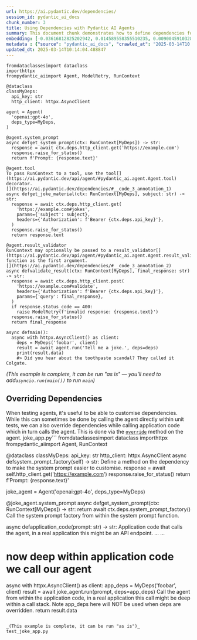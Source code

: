```yaml
---
url: https://ai.pydantic.dev/dependencies/
session_id: pydantic_ai_docs
chunk_number: 3
title: Using Dependencies with Pydantic AI Agents
summary: This document chunk demonstrates how to define dependencies for an agent using Pydantic AI. It shows the creation of a custom dependency class `MyDeps`, along with examples of system prompts and tool functions that utilize an async HTTP client to fetch external data and handle responses.
embedding: [-0.03616812825202942, 0.014589558355510235, 0.009004591032862663, -0.017659731209278107, 0.0010740922298282385, 0.017497485503554344, 0.011706591583788395, 0.016062242910265923, -0.0034133826848119497, -0.01969403214752674, 0.03918837755918503, -0.03467048332095146, 0.0022137064952403307, -0.03070172294974327, -0.026533277705311775, -0.05406498536467552, -0.039987120777368546, 0.030152585357427597, -0.007506945636123419, 0.06175289675593376, 0.045104075223207474, 0.041384924203157425, 0.035743795335292816, 0.009104433469474316, 0.002268308075144887, -0.015600468963384628, -0.023288380354642868, 0.04445509612560272, 0.0524175763130188, -0.02053021639585495, 0.02743186429142952, -0.017485005781054497, -0.010446074418723583, 0.02516043558716774, 0.02580941654741764, -0.006159065291285515, 0.01619952730834484, -0.006995250470936298, -0.0035943479742854834, 0.01716051623225212, 0.0018439753912389278, -0.06889166682958603, 0.029853057116270065, 0.013179276138544083, -0.05875760689377785, 0.03951286897063255, -0.019806355237960815, 0.009784613735973835, 0.02205282263457775, -0.02021820843219757, -0.05386529862880707, 0.009229237213730812, 0.01637425273656845, 0.025584768503904343, -0.028455255553126335, -0.008505376055836678, -8.039116801228374e-05, 0.026433434337377548, -0.023775113746523857, -0.05960627272725105, 0.029204078018665314, -0.003750352654606104, -0.01855831779539585, 0.023637831211090088, -0.027581628412008286, -0.013903138227760792, 0.000616218545474112, -0.003251137677580118, -0.04443013668060303, 0.025784455239772797, 0.025172917172312737, 0.035494185984134674, -0.0502459891140461, -0.0305769182741642, -0.03664238005876541, -0.025834375992417336, 0.008811145089566708, 0.053216319531202316, 0.06384959816932678, -0.038364674896001816, -0.008917228318750858, 0.019182337448000908, -0.02451145648956299, 0.005042071454226971, -0.027232177555561066, -0.050171107053756714, -0.07812714576721191, -0.00751318596303463, -0.009965579956769943, -0.03209952637553215, -0.016586419194936752, 0.039238300174474716, -0.038639239966869354, 0.03936310485005379, 0.05491365119814873, 0.04310721531510353, -0.00045475366641767323, -0.011818915605545044, -0.005725372117012739, 0.008511615917086601, 0.05616168677806854, -0.013441364280879498, -0.08227062970399857, 0.017971741035580635, 0.05651113763451576, 0.020817264914512634, -0.001650529564358294, 0.0015740873059257865, -0.058158546686172485, 0.02070494182407856, -0.06300093233585358, -0.007394622080028057, 0.010627039708197117, -0.0015647270483896136, -0.05101977288722992, 0.012879746966063976, 0.01686098612844944, -0.056061845272779465, 0.02755666896700859, -0.05611176788806915, -0.03943798691034317, 0.005547526758164167, 0.019731473177671432, -0.02031804993748665, 0.024274328723549843, 0.025135476142168045, -0.011931238695979118, -0.0379902608692646, -0.03908853605389595, 0.0049859099090099335, 0.023313339799642563, -0.003187175840139389, 0.005815854761749506, -0.012804864905774593, -0.026533277705311775, -0.0061715454794466496, -0.04552840813994408, -0.010321269743144512, -0.020193247124552727, 0.035094816237688065, 0.03332260251045227, -0.03150046616792679, -0.00459589809179306, 0.013329040259122849, -0.003550666617229581, 0.052966710180044174, -0.04857362061738968, 0.018233828246593475, -0.01699827052652836, 0.027356982231140137, 0.01072688214480877, 0.030427154153585434, -0.04333186149597168, -0.00016916758613660932, -0.013229197822511196, 0.00751318596303463, 0.006496035028249025, 0.03791537880897522, 0.019806355237960815, -0.02353798784315586, -0.02367527224123478, 0.017584849148988724, -0.026633121073246002, -0.012779904529452324, -0.047849759459495544, -0.03759089112281799, -0.007095093373209238, -0.0067394026555120945, -0.0286050196737051, -0.006087303161621094, -0.010377432219684124, -0.01585007645189762, 0.005482004955410957, 0.03000282123684883, 0.045428566634655, -0.021940499544143677, -0.020729903131723404, -0.031250860542058945, -0.03814002498984337, -0.05261726304888725, -0.003159094834700227, -0.019906198605895042, -0.030302351340651512, 0.0050514317117631435, -0.05825839191675186, -0.03689198940992355, 0.014314990490674973, 0.04550344869494438, 0.00764422956854105, 0.06784331798553467, 0.03769073262810707, 0.017235398292541504, 0.030202507972717285, 0.021254079416394234, 0.014639480039477348, -0.010951529256999493, 0.04358147084712982, -0.006951569113880396, 0.04013688489794731, 0.009073232300579548, 0.018046623095870018, 0.037316322326660156, 0.010358711704611778, -0.007650469895452261, 0.022988850250840187, -0.059855878353118896, -0.016748663038015366, -0.019007612019777298, -0.03252385929226875, 0.002776883542537689, 0.03307299315929413, -0.06040501594543457, 0.02398728020489216, 0.038464516401290894, -0.05566247180104256, -0.023750154301524162, -0.018096543848514557, 0.05161883309483528, 0.0023759515024721622, 0.06210234761238098, -0.01424010843038559, 0.04747534543275833, 0.04517895728349686, -0.04807440564036369, -0.0008603658643551171, 0.011531866155564785, -0.01717299595475197, -0.04857362061738968, -0.010614559054374695, 0.03424615040421486, 0.02580941654741764, -0.04240831360220909, -0.0073072598315775394, -0.026433434337377548, 0.018970170989632607, -0.05930674076080322, 0.033122915774583817, -0.011045131832361221, 0.002346310531720519, 0.020542697980999947, -0.006989010144025087, -0.009116914123296738, -0.019943639636039734, 0.010414873249828815, 0.02568461187183857, 0.029927939176559448, -0.02224002778530121, -0.04722573980689049, 0.03237409144639969, 0.0012706582201644778, 0.030102664604783058, -0.03257377818226814, 0.01991867832839489, -0.013641050085425377, -0.029628410935401917, -0.06459841877222061, 0.010471034795045853, -0.016586419194936752, -0.05276702716946602, 0.05131930112838745, -0.03182495757937431, 0.038589321076869965, -0.022177627310156822, 0.034520719200372696, 0.016149604693055153, -0.024835946038365364, 0.00897962972521782, -0.028629980981349945, 0.01586255617439747, -0.018970170989632607, 0.011188656091690063, 0.0033260199707001448, 0.047550227493047714, -0.03694191202521324, -0.02458633854985237, -0.008455454371869564, -0.0059250579215586185, 0.007538146339356899, -0.006889167241752148, 0.010027981363236904, -0.025185396894812584, 0.02376263402402401, 0.007494465447962284, 0.04467974230647087, -0.028155725449323654, 0.001168475137092173, 0.006496035028249025, -0.005194955971091986, -0.016012322157621384, 0.044879429042339325, -0.008542817085981369, 0.05790894106030464, 0.0035225858446210623, -0.03332260251045227, 0.04607754573225975, -0.029902977868914604, -0.015138695016503334, 0.021815694868564606, 0.004545976407825947, -0.03302307426929474, 0.016049763187766075, 0.012979590333998203, -0.015163655392825603, -0.006389952264726162, -0.013765853829681873, 0.01755988784134388, 0.026483355090022087, 0.010383672080934048, 0.023076213896274567, -0.012748703360557556, -0.01430250983685255, 0.05486372858285904, 0.013054472394287586, 0.020729903131723404, -0.010483515448868275, -0.02320101670920849, 0.04999638348817825, -0.04787471890449524, 0.03556906804442406, -0.02935384213924408, -0.061353523284196854, -0.000614268472418189, 0.03589355945587158, -0.00771911209449172, -0.028530137613415718, -0.018408553674817085, 0.012330610305070877, 0.003180935513228178, -0.022651880979537964, 0.04882322624325752, -0.01508877333253622, -0.014277549460530281, 0.017622290179133415, 0.05626153200864792, 0.045428566634655, 0.0010670720366761088, -0.05336608365178108, 0.017410123720765114, 0.014776764437556267, 0.06494787335395813, -0.05004630237817764, 0.007488225121051073, -0.020118365064263344, -0.02760658971965313, 0.019182337448000908, 0.04507911577820778, 0.021553607657551765, 0.032823387533426285, -0.037366241216659546, 0.037016794085502625, -0.0072136567905545235, 0.008436733856797218, 0.0072198971174657345, 0.020754864439368248, -0.01491404790431261, -0.039812397211790085, -0.03140062466263771, 0.031899839639663696, -0.007001490332186222, 0.005301039200276136, -0.06285116821527481, 0.02306373231112957, -0.01093904860317707, -0.023438144475221634, -0.012542776763439178, 0.018158946186304092, 0.018146464601159096, -0.02423688769340515, -0.006595878396183252, 0.038015224039554596, 0.027806276455521584, 0.06404928863048553, -0.05805870518088341, -0.02494826912879944, 0.010371191427111626, -0.030901407822966576, -0.041210196912288666, 0.00919179618358612, 0.013803294859826565, 0.019007612019777298, 0.031600311398506165, -0.019943639636039734, -0.004365011118352413, -0.00018905817705672234, 0.03873908519744873, 0.03175007551908493, -0.002026500878855586, -0.0038096345961093903, -0.009547486901283264, 0.01628688909113407, 0.06439873576164246, -0.06874190270900726, -0.021428804844617844, 0.0025413164403289557, -0.011126254685223103, -0.009372761473059654, -0.018670640885829926, 0.020243167877197266, 0.041734375059604645, 0.028280530124902725, 0.01586255617439747, 0.00751318596303463, -0.013666010461747646, 0.014901568181812763, -0.017185475677251816, -0.002024940913543105, 0.04620235040783882, 0.009091952815651894, 0.00573161244392395, -0.015300939790904522, 0.059206899255514145, -0.02952856756746769, 0.008848586119711399, -0.013041991740465164, -0.017572367563843727, -0.035394344478845596, 0.0014414832694455981, -0.023388223722577095, 0.02655823901295662, 0.054614122956991196, -0.004527255892753601, -0.07997424155473709, -0.005113833583891392, 0.0017238517757505178, -0.02650831639766693, 0.049472205340862274, 0.04747534543275833, -0.044355254620313644, 0.02013084478676319, -0.0025444363709539175, -0.006864206399768591, 0.0072136567905545235, 0.004889186937361956, 0.04170941188931465, -0.012711262330412865, -0.02066750079393387, -0.010664480738341808, 0.029428724199533463, -0.0005233957199379802, -0.010034221224486828, -0.005004630424082279, -0.041384924203157425, 0.014963969588279724, 0.054614122956991196, -0.06869198381900787, 0.004558457061648369, -0.028280530124902725, -0.05960627272725105, 0.020455334335565567, -0.012293169274926186, -0.0038033942691981792, -0.017634769901633263, -0.022389793768525124, 0.00932283978909254, -0.01925721950829029, -0.034271109849214554, 0.043706271797418594, 0.017260359600186348, 0.057409726083278656, -0.0024711142759770155, 0.03307299315929413, -0.013641050085425377, -0.022938929498195648, 0.06694473326206207, -0.0002289368858328089, 0.05096985027194023, 0.04358147084712982, 0.005987459793686867, -0.004283888731151819, 0.02550988644361496, 0.03017754666507244, -0.010339991189539433, -0.000945388397667557, -0.020330531522631645, -0.008680100552737713, -0.024598820134997368, 0.03616812825202942, 0.056810665875673294, 0.0049047875218093395, -0.0010272908257320523, 0.024249369278550148, -0.0017815735191106796, 0.021366402506828308, 0.006168425548821688, -0.016536496579647064, 0.022614439949393272, -0.03956278786063194, -0.0327734649181366, -0.03372197225689888, -0.0138656971976161, 0.0034414634574204683, 0.019007612019777298, 0.050770167261362076, -0.013329040259122849, 0.031550388783216476, 0.018421033397316933, 0.03372197225689888, -0.008642659522593021, -0.01654897816479206, -0.037890419363975525, 0.016848506405949593, -0.002257387852296233, -0.014739323407411575, 0.04083578661084175, 0.019319619983434677, -0.0305769182741642, 0.029428724199533463, 0.0003453553654253483, 0.0024789145682007074, 0.036492615938186646, -0.04812432453036308, 0.013229197822511196, 0.0023182297591120005, 0.01628688909113407, -0.025397563353180885, 0.005588087718933821, -0.029778175055980682, 0.009603648446500301, -0.009516285732388496, 0.0117939542979002, 0.026708003133535385, -0.02573453262448311, -0.0314505435526371, -0.0012105964124202728, 0.0003671960439532995, -0.010115344077348709, 0.004308849573135376, -0.032698582857847214, 0.00832440983504057, 0.010358711704611778, 0.012155885808169842, -0.007943758741021156, 0.013017031364142895, -0.003778433660045266, -0.03105117380619049, 0.0436813123524189, 0.011575547978281975, 0.02353798784315586, -0.012299410067498684, -0.018945209681987762, -0.01543822418898344, 0.026882728561758995, -0.0323241725564003, -0.009073232300579548, -0.024823466315865517, 0.03389669954776764, 0.022439714521169662, -0.000957088777795434, -0.008717541582882404, -0.022152666002511978, 0.06789323687553406, 0.003831475041806698, 0.024361692368984222, -0.011213617399334908, 0.03262370079755783, 0.01624944806098938, -0.015962399542331696, -0.01196867972612381, 0.00891098752617836, -0.009828295558691025, 0.0340714231133461, -0.01995611935853958, 0.01290470827370882, 0.002154424786567688, -0.012081002816557884, 0.025035632774233818, 0.02760658971965313, 0.004443013574928045, -0.029453685507178307, 0.0009711291640996933, 0.02166593074798584, 0.009703491814434528, -0.04512903466820717, 0.0057721734046936035, 0.021416323259472847, 0.002811204409226775, 0.02585933730006218, -0.01830871030688286, -0.02398728020489216, -0.02463626116514206, 0.004068602342158556, -0.02481098659336567, 0.024661220610141754, 0.010102863423526287, -0.014751803129911423, -0.004692621063441038, 0.008848586119711399, -0.01220580656081438, -0.0336221307516098, -0.0009344680584035814, -0.00466141989454627, 0.008024881593883038, -0.006939088460057974, -0.01207476295530796, -0.02783123590052128, 0.009478844702243805, 0.002106063300743699, 0.026658080518245697, -0.04415556788444519, 0.0189951304346323, 0.023051252588629723, -0.03242401406168938, -0.021828176453709602, 0.001505445223301649, -0.009591168724000454, -0.000658729812130332, 0.006714441813528538, 0.01682354509830475, -0.0013595808995887637, -0.006364991422742605, -0.004193406086415052, -0.01450219564139843, -0.006764363497495651, -0.033172838389873505, -0.028230609372258186, 0.00525111798197031, -0.026283670216798782, 0.02573453262448311, 0.04438021406531334, -0.018483435735106468, 5.8696765336208045e-05, -0.004623978864401579, 0.01272998284548521, 0.014052902348339558, 0.005575607530772686, -0.014227627776563168, -0.02231490984559059, -0.02720721811056137, 0.0031388143543154, 0.025172917172312737, -0.0259841401129961, 0.02144128456711769, -0.004623978864401579, 0.002748802537098527, -0.012299410067498684, -0.011038891971111298, -0.004929748363792896, -0.01568783074617386, -0.0034820246510207653, -0.05411490797996521, 0.0007273718365468085, 0.02720721811056137, 0.014939009211957455, 0.006951569113880396, 0.02795604057610035, 0.024611299857497215, -0.01316679548472166, 0.003149734577164054, 0.06629575043916702, -0.028205648064613342, 0.019981080666184425, -0.018807925283908844, -0.0015569267561659217, -0.003691070945933461, 0.019332101568579674, 0.01004670187830925, -0.016848506405949593, -0.022215068340301514, -0.03838963434100151, 0.032998111099004745, -0.032648660242557526, -0.005441443528980017, 0.012130924500524998, -0.004561576992273331, 0.0030826525762677193, 0.038289789110422134, 0.0227142833173275, 0.008262008428573608, 0.025522366166114807, 0.023562947288155556, -0.0015725272241979837, 0.0005253457929939032, 0.03394661843776703, 0.005160634871572256, 0.023725192993879318, -0.005737852305173874, 0.004798704292625189, -0.03661742061376572, -0.04263295978307724, 0.02952856756746769, -0.00695780897513032, -0.04230847209692001, -0.04078586399555206, 0.019806355237960815, 0.05905713513493538, -0.040186807513237, 0.013391442596912384, 0.03252385929226875, -0.005737852305173874, 0.04078586399555206, -0.010159024968743324, -0.013641050085425377, -0.0023026291746646166, 0.019993560388684273, 0.04058618098497391, -0.0025615969207137823, -0.027881158515810966, 0.007363421376794577, -0.007968719117343426, -0.009272919036448002, -0.01238053198903799, -0.0042714085429906845, 0.01860823854804039, 0.00217782543040812, -0.038414593786001205, -0.05281694605946541, -0.009210516698658466, 0.03170015290379524, 0.0318748764693737, -0.018009182065725327, -0.0029531687032431364, 0.0262087881565094, -0.028754783794283867, 0.005082632880657911, -0.022963890805840492, -0.004960949067026377, 0.005984339863061905, -0.006789323873817921, 0.02590925805270672, -0.023999761790037155, -0.02131647989153862, 0.01909497380256653, -0.014165225438773632, -0.031999681144952774, -0.0006154385046102107, -0.023687751963734627, 0.0025023152120411396, 0.02280164510011673, -0.001722291810438037, 0.013940579257905483, -0.0112448176369071, -0.016910908743739128, -0.012736222706735134, -0.02013084478676319, -0.01803414151072502, -0.017584849148988724, -0.06889166682958603, 0.015513106249272823, -0.015375821851193905, -0.01995611935853958, 0.0019422583281993866, -0.011825155466794968, -0.007806474808603525, 0.006895407103002071, -0.00048595460248179734, 0.0028502056375145912, 0.02590925805270672, 0.04817424714565277, -0.019444424659013748, 0.038065142929553986, -0.060255251824855804, 0.008904747664928436, -0.010190226137638092, 0.003229296999052167, 0.003912597429007292, -0.003797154175117612, 0.01572527177631855, -0.028580058366060257, -0.03691694885492325, 0.012717502191662788, 0.001970339333638549, -0.010389911942183971, -0.03175007551908493, 0.03988727927207947, -0.020367972552776337, -0.03546922653913498, 0.00987197645008564, -0.03516969829797745, 0.0033759414218366146, 0.03516969829797745, 0.008636419661343098, -0.03087644837796688, 0.008411772549152374, -4.2462525016162544e-05, 0.021391363814473152, -0.029453685507178307, -0.004789344035089016, -0.005959379021078348, 0.007575587835162878, -0.013329040259122849, 0.007082612719386816, 0.026283670216798782, -0.021016951650381088, 0.014427313581109047, 0.025222837924957275, -0.015325900167226791, 0.006402432452887297, -0.0019282179418951273, -0.022252509370446205, -0.03546922653913498, -0.051044732332229614, -0.03372197225689888, -0.014764283783733845, 0.005447683855891228, 0.0371415950357914, -0.004467974416911602, 0.016449134796857834, -0.09894441068172455, -0.040810827165842056, 0.030452115461230278, -0.028804706409573555, 0.017222916707396507, 0.009971819818019867, 0.035793714225292206, 0.03302307426929474, -0.02563469111919403, 0.005407122429460287, 0.018857846036553383, -0.019119935110211372, -0.014427313581109047, -0.015163655392825603, 0.04328194260597229, -0.001129473908804357, 0.039812397211790085, 0.008705061860382557, 0.05166875198483467, -0.011731552891433239, -0.026633121073246002, -0.013154315762221813, -0.04008696600794792, 0.03873908519744873, 0.018071582540869713, -0.0028860867023468018, 0.0005487464950419962, 0.02091710828244686, 0.02222754806280136, -0.015662871301174164, -0.013216717168688774, -0.011188656091690063, -0.007943758741021156, 0.0024149524979293346, -0.015538066625595093, 0.04954708740115166, 0.006577157881110907, 0.021079353988170624, 0.03419622778892517, -0.013616088777780533, 0.016124645248055458, 0.0007425823132507503, 0.013116873800754547, -0.013041991740465164, 0.018620720133185387, -0.0029453684110194445, -0.023687751963734627, 0.009928137995302677, -0.013790814206004143, 0.003077972447499633, 0.031250860542058945, -0.0009110673563554883, -0.002915727673098445, 0.0200934037566185, 0.01970651187002659, 0.027456825599074364, -0.02100447192788124, 0.016299370676279068, -0.014090343378484249, 0.020991990342736244, 0.00040795226232148707, -0.0060186609625816345, 0.001658329856581986, -0.007013970986008644, -0.023999761790037155, 0.013591128401458263, -0.0101527851074934, 0.019494345411658287, 0.0023681512102484703, 0.013041991740465164, -0.0349450521171093, 0.007076372858136892, 0.025322681292891502, 0.01017774548381567, -0.0021029431372880936, 0.014789244160056114, 0.015662871301174164, -0.002336950274184346, 0.013578647747635841, 0.01572527177631855, 0.042957451194524765, -0.04113531485199928, 0.02830549143254757, 0.05281694605946541, -0.05191836133599281, 0.021166715770959854, 0.0030857727397233248, 0.003148174611851573, -0.00528543908149004, 0.03529449924826622, 0.019506826996803284, 0.009360281750559807, -0.00853657629340887, 0.016174566000699997, -0.03599340096116066, -0.0012581777991726995, -0.04420548677444458, 0.012230767868459225, 0.003962519112974405, 0.025659650564193726, 0.015962399542331696, 0.024211928248405457, -0.0057784137316048145, 0.01890776865184307, -0.01698579080402851, 0.052567340433597565, -0.030377233400940895, -0.01336648128926754, -0.029503606259822845, -0.0010826725047081709, 0.011045131832361221, -0.005659850314259529, -0.050820086151361465, 0.03691694885492325, -0.028205648064613342, -0.019057532772421837, 0.05860784277319908, -0.02554732747375965, -0.029428724199533463, 0.016798585653305054, 0.008517855778336525, 0.05057048052549362, -0.0017846936825662851, 0.012056042440235615, -0.012024841271340847, -0.01624944806098938, -0.02341318316757679, -0.02703249268233776, -0.0331977978348732, 0.003837715368717909, 0.03419622778892517, 0.012698781676590443, -0.03551914915442467, 0.014539636671543121, -0.02026812918484211, -0.011057612486183643, 0.026807846501469612, -0.01960666850209236, 0.0010202706325799227, -0.03871412202715874, -0.003307299455627799, -0.04917267709970474, 0.011038891971111298, -0.02808084338903427, -0.032473936676979065, 0.004467974416911602, 0.0349450521171093, 0.01795925945043564, -0.021191677078604698, 0.008998350240290165, -0.005740972701460123, -0.0036411494947969913, -0.025934219360351562, 0.027107374742627144, 0.012093483470380306, 0.04682636633515358, -0.005968739278614521, -0.04665164276957512, 0.016848506405949593, -0.004240207374095917, -0.022614439949393272, 0.040910668671131134, -0.018832886591553688, -0.026807846501469612, 0.022464675828814507, -0.02175329439342022, -0.011563067324459553, -0.011850115843117237, 0.002485154662281275, -0.0344957560300827, -0.006926608271896839, 0.015238538384437561, 0.008311930112540722, -0.006577157881110907, 0.03868916258215904, 0.05970611423254013, 0.02778131514787674, -0.019456904381513596, 0.006021780893206596, 0.03289826959371567, 0.02441161312162876, 0.03621804714202881, -0.013666010461747646, -0.01607472263276577, 0.045753054320812225, 0.0016224487917497754, 0.034445833414793015, 0.018932728096842766, 0.00015337210788857192, 0.010052941739559174, 0.013940579257905483, -0.0012004560558125377, -0.0043462906032800674, -0.0007765133632346988, -0.032998111099004745, 0.02965337038040161, 0.019731473177671432, -0.019556747749447823, 0.008187126368284225, -0.012567738071084023, 0.02423688769340515, 0.0176846906542778, -0.008829865604639053, -0.023250939324498177, 0.026708003133535385, 0.06939088553190231, -0.022913968190550804, -0.006408672779798508, -0.005404002498835325, 0.010102863423526287, -0.014202666468918324, -0.01316679548472166, 0.01621200703084469, 0.02224002778530121, -0.012255728244781494, 0.0015912478556856513, -0.05059543997049332, -0.010059182532131672, -0.011188656091690063, -0.03729135915637016, 0.01295462902635336, -0.023438144475221634, -0.01336648128926754, 0.03227424994111061, 0.002155984751880169, 0.004820544738322496, -0.006255787797272205, 0.0011957759270444512, 0.03988727927207947, 0.014452273957431316, 0.0037066712975502014, 0.02580941654741764, -0.005828334949910641, 0.009703491814434528, 0.014801724813878536, -0.03432103246450424, -0.00843049306422472, 0.008330650627613068, 0.002505435375496745, -0.003853315720334649, 0.01716051623225212, 0.0066520399414002895, -0.02332582138478756, -0.02381255477666855, 0.02703249268233776, 0.026832805946469307, 0.034046463668346405, 0.04113531485199928, 0.02738194353878498, -0.004446133505553007, 0.01264885999262333, 0.0025116754695773125, 0.025934219360351562, -0.025447484105825424, 0.022264989092946053, -0.027182256802916527, 0.015300939790904522, 0.05421474948525429, -0.017921818420290947, 0.014589558355510235, 0.0029999702237546444, 0.017971741035580635, -0.01628688909113407, -0.016436653211712837, -0.02755666896700859, -0.021216638386249542, 0.0017098113894462585, 0.03075164370238781, -0.0030732923187315464, 0.015550547279417515, -0.01654897816479206, 0.020405413582921028, 0.027057453989982605, 0.0397624745965004, 0.016274409368634224, -0.01572527177631855, -0.023750154301524162, -0.01585007645189762, -0.020031001418828964, -0.043132174760103226, -0.03254881873726845, -0.010907847434282303, -0.033222757279872894, -0.009890696965157986, 0.013641050085425377, -0.014115304686129093, -0.010914088226854801, -0.039937201887369156, 0.011538106948137283, 0.0168110653758049, 0.05126938223838806, 0.0008759663323871791, -0.023825036361813545, -0.006808044388890266, 0.014040421694517136, -0.0152884591370821, 0.01007166225463152, -0.009622368961572647, 0.006720682140439749, -0.015700312331318855, 0.001313559478148818, 0.02219010703265667, 0.0031762553844600916, 0.02196546085178852, 0.00860521849244833, 0.011144975200295448, -0.012199566699564457, -0.012480375356972218, 0.03734128177165985, 0.002923527965322137, -0.05126938223838806, -0.014364912174642086, 0.024087123572826385, -0.022676842287182808, 0.00342898303642869, 0.047675032168626785, -0.04897299036383629, 0.0014711242401972413, -0.04023673012852669, 0.017060672864317894, -0.006751882843673229, 0.031775034964084625, 0.01032751053571701, -0.013591128401458263, 0.000937588163651526, -0.030502036213874817, -0.010109104216098785, 0.023787595331668854, -0.004277648404240608, -0.0467514842748642, 0.020729903131723404, 0.007775273639708757, 0.011806434951722622, -0.002347870497033, -0.034046463668346405, 0.023687751963734627, -0.05596200376749039, -0.004517895635217428, 0.003572507295757532, -0.013903138227760792, 0.00013835665595252067, -0.026458395645022392, -0.005510085728019476, -0.028979431837797165, 0.006689480971544981, -0.02783123590052128, 0.0013970219297334552, 0.005956259090453386, 0.008255768567323685, 0.012124684639275074, 0.07068884372711182, 0.006664520129561424, -0.004343170672655106, 0.020205726847052574, 0.00528543908149004, 0.006920367944985628, 0.01904505304992199, -0.0016130885342136025, -0.014352431520819664, -0.024561379104852676, -0.009004591032862663, 0.03132574260234833, 0.022352350875735283, 0.014589558355510235, 0.0060997833497822285, 0.006508515682071447, -0.01042111311107874, -0.019456904381513596, 0.021853135898709297, -0.01778453402221203, 0.032873306423425674, 0.04480454698204994, 0.006439873483031988, -0.026533277705311775, 0.004701981320977211, 0.016311850398778915, 0.013154315762221813, -0.03035227209329605, 0.0010639519896358252, 0.028155725449323654, 0.03384677693247795, -0.0038439554627984762, 0.006789323873817921, 0.005990580189973116, -0.03324772045016289, 0.011706591583788395, 0.019406983628869057, -0.011600508354604244, -0.00858025811612606, -0.0005616169073618948, 0.005207436624914408, 0.00019656590302474797, -0.0010397712467238307, -0.025884298607707024, 0.008068562485277653, 0.00703269150108099, -0.0012792384950444102, -0.0537155345082283, 0.0024523937609046698, 0.01663633994758129, 0.022352350875735283, 0.0067331623286008835, 0.01651153713464737, -0.01526349876075983, -0.02690768800675869, -0.03726639971137047, -0.016711222007870674, 0.03459560126066208, 0.011263538151979446, 0.01351624634116888, -0.02743186429142952, -0.004121643956750631, 0.010065422393381596, 0.04460486024618149, 0.002268308075144887, -0.010864166542887688, -0.005825215019285679, -0.031300779432058334, -0.01118241623044014, 0.037416163831949234, -1.6733940356061794e-05, -0.0022152666933834553, 0.02765651047229767, -0.014988930895924568, -0.004205886274576187, 0.02362534962594509, -0.009073232300579548, -0.030027782544493675, 0.01773461326956749, 0.05062040314078331, 0.0032792184501886368, -0.0021747052669525146, 0.012680061161518097, 0.02458633854985237, -0.02843029424548149, -0.02882966585457325, -0.015775194391608238, 0.0006969509413465858, -0.02690768800675869, 0.0007636429509148002, -0.010914088226854801, -0.018770484253764153, -0.0032542578410357237, 0.01247413456439972, 0.025048112496733665, 0.01628688909113407, 0.011694111861288548, 0.009428923018276691, -0.03367205336689949, 0.008486654609441757, 0.004620858933776617, 0.01829623058438301, -0.016848506405949593, -0.0014680040767416358, -0.02114175632596016, 0.020343011245131493, -0.02947864681482315, -0.010115344077348709, 0.0005740972701460123, 0.03309795632958412, -0.013453844003379345, -0.0029048072174191475, 0.016349291428923607, -0.005968739278614521, 0.028405332937836647, -0.05136922374367714, -0.041160278022289276, -0.004945348482578993, -0.024424094706773758, -0.028105804696679115, -0.0010631720069795847, 0.009903177618980408, 0.0033291401341557503, 0.0025210357271134853, 0.010258868336677551, 0.03294818848371506, 0.037316322326660156, -0.04787471890449524, -0.001112313475459814, -0.0028143245726823807, -0.006374351680278778, 0.01563790999352932, 0.019906198605895042, -0.01882040500640869, -0.01951930671930313, 0.02332582138478756, -0.005597448442131281, -0.021952979266643524, -0.021216638386249542, -0.035494185984134674, -0.007494465447962284, 0.02283908613026142, 0.0037940340116620064, -0.0384395569562912, 0.0067331623286008835, -0.007057652343064547, -0.0035132255870848894, -0.0066457996144890785, -0.002170025138184428, 0.019194817170500755, 0.021154236048460007, -0.015076292678713799, 0.010333750396966934, -0.0010467914398759604, -0.011394582688808441, -0.02502315118908882, 0.03586859628558159, -0.022552037611603737, -0.023600390180945396, -0.0262087881565094, 0.022302430123090744, -0.0015928078209981322, -0.005260478239506483, 0.0066520399414002895, 0.023176057264208794, 0.01654897816479206, 0.003581867553293705, 0.012056042440235615, 0.010215187445282936, -0.02783123590052128, 0.02336326241493225, -0.02633359096944332, 0.04637707397341728, 0.007968719117343426, 0.042483195662498474, -0.004327570088207722, 0.0004465634119696915, -0.020080924034118652, 0.01743508316576481, -0.010464794933795929, 0.005478884559124708, -0.027282100170850754, 0.003678590524941683, -0.007344700861722231, -0.006751882843673229, -0.009397722780704498, -0.025784455239772797, 0.0048174248076975346, -0.01743508316576481, -0.024686181917786598, 0.0067331623286008835, 0.0008049841853789985, -0.01991867832839489, -0.011893797665834427, -0.002737882314249873, 0.01808406412601471, -0.026832805946469307, -0.012736222706735134, 0.01637425273656845, 0.04305729269981384, -0.027182256802916527, -0.00549136521294713, -0.027132336050271988, -0.0062776287086308, 0.007837675511837006, 0.027506746351718903, 0.010970249772071838, -0.0033946619369089603, 0.02975321374833584, -0.009753413498401642, 0.0036536299157887697, 0.02110431343317032, 0.012286929413676262, -0.022951409220695496, 0.03566891327500343, 0.01207476295530796, 0.03679214417934418, 0.020343011245131493, 0.009984300471842289, -0.05201820284128189, -0.002385311760008335, -0.009254198521375656, 0.031899839639663696, -0.038888849318027496, -0.003067052224650979, -0.02563469111919403, 0.05074520409107208, 0.017672210931777954, -0.01750996708869934, 0.021029431372880936, 0.04218366742134094, -0.0117939542979002, -0.0034820246510207653, -0.01887032762169838, -0.015775194391608238, -0.003709791461005807, -0.04712589457631111, -0.006049861665815115, 0.016910908743739128, -0.008436733856797218, -0.024074643850326538, 0.035843636840581894, -0.015425743535161018, 0.00840553268790245, -0.015949919819831848, 0.0019469385733827949, 0.03459560126066208, 0.014165225438773632, 0.010964009910821915, -0.024349212646484375, 0.06369983404874802, 0.0030389714520424604, -0.004090442787855864, 0.01371593214571476, 0.0152884591370821, -0.02276420406997204, -0.009659809991717339, -0.024661220610141754, 0.002797164022922516, 0.018932728096842766, -0.04123516008257866, -0.005116953980177641, 0.006951569113880396, 0.003460183972492814, -0.0017191716469824314, 0.0070389313623309135, -0.020692462101578712, 0.008330650627613068, -0.05271710455417633, 0.0061777858063578606, 0.01908249408006668, 0.03838963434100151, 0.008380572311580181, -0.0003242947568651289, -0.02257699891924858, 0.036367811262607574, -0.0021575449500232935, 0.01042111311107874, -0.007457023952156305, -0.04797456040978432, -0.017534926533699036, -0.0035225858446210623, -0.013191756792366505, -0.035793714225292206, 0.00658339774236083, -0.01176899392157793, 0.02241475321352482, 0.03207456320524216, 0.020929589867591858, 0.022826606407761574, 0.007937518879771233, 0.008349371142685413, 0.015662871301174164, -0.013141835108399391, -0.01052719634026289, 0.010308790020644665, 0.0655469298362732, -0.01214340515434742, -0.03721647709608078, -0.03249889612197876, 0.014252588152885437, -0.009953099302947521, 0.034570638090372086, -0.010052941739559174, -0.0033541007433086634, 0.026583198457956314, 0.011781473644077778, 0.007962479256093502, -0.05905713513493538, 0.024087123572826385, 0.026433434337377548, -0.007375901564955711, 0.019456904381513596, -0.0032885789405554533, 0.019818834960460663, 0.06519748270511627, 0.001755052711814642, 0.01852087676525116, -0.017809495329856873, 0.03878900408744812, 0.016748663038015366, 0.01895768940448761, 0.016399212181568146, -0.027332020923495293, 0.006602118257433176, 0.0007289319182746112, -0.023463105782866478, -0.0047519030049443245, 0.017310280352830887, -0.013990500941872597, 0.020280608907341957, 0.02952856756746769, 0.05261726304888725, -0.022002901881933212, 0.03202464431524277, 0.023475585505366325, -0.010814244858920574, 0.021603528410196304, -0.003338500391691923, 0.009559967555105686, -0.016798585653305054, -0.02056765742599964, 0.00421524653211236, 0.022090263664722443, 0.010652000084519386, 0.02748178504407406, 0.004808064550161362, -0.006964049302041531, -0.024973230436444283, -0.016661301255226135, -0.014776764437556267, 0.011350900866091251, 0.01663633994758129, -0.014339950866997242, -0.014190186746418476, -0.02219010703265667, 0.004268288146704435, 0.0013041992206126451, -0.03599340096116066, -0.00023322700872085989, -0.005790893919765949, -0.020779823884367943, -0.010308790020644665, -0.008012400940060616, -0.017085634171962738, 0.03883892670273781, -0.018009182065725327, -0.01939450204372406, 0.00361930881626904, 0.0011770554119721055, -0.010945289395749569, -0.013965539634227753, 0.038589321076869965, -0.023001331835985184, -0.011675391346216202, -0.015700312331318855, -0.034221187233924866, -0.013778334483504295, 0.017572367563843727, -0.06155321002006531, 0.014002980664372444, -0.029603449627757072, 0.031949758529663086, 0.003043651580810547, 0.0012581777991726995, -0.01093904860317707, -0.006221467163413763, -0.0194319449365139, -0.00414972472935915]
metadata : {"source": "pydantic_ai_docs", "crawled_at": "2025-03-14T10:14:04.486909", "url_path": "/dependencies/", "chunk_size": 3962}
updated_dt: 2025-03-14T10:14:04.488847
---
```

```
fromdataclassesimport dataclass
importhttpx
frompydantic_aiimport Agent, ModelRetry, RunContext

@dataclass
classMyDeps:
  api_key: str
  http_client: httpx.AsyncClient

agent = Agent(
  'openai:gpt-4o',
  deps_type=MyDeps,
)

@agent.system_prompt
async defget_system_prompt(ctx: RunContext[MyDeps]) -> str:
  response = await ctx.deps.http_client.get('https://example.com')
  response.raise_for_status()
  return f'Prompt: {response.text}'

@agent.tool 
To pass RunContext to a tool, use the tool[](https://ai.pydantic.dev/api/agent/#pydantic_ai.agent.Agent.tool) decorator.
[](https://ai.pydantic.dev/dependencies/#__code_3_annotation_1)
async defget_joke_material(ctx: RunContext[MyDeps], subject: str) -> str:
  response = await ctx.deps.http_client.get(
    'https://example.com#jokes',
    params={'subject': subject},
    headers={'Authorization': f'Bearer {ctx.deps.api_key}'},
  )
  response.raise_for_status()
  return response.text

@agent.result_validator 
RunContext may optionally be passed to a result_validator[](https://ai.pydantic.dev/api/agent/#pydantic_ai.agent.Agent.result_validator) function as the first argument.
[](https://ai.pydantic.dev/dependencies/#__code_3_annotation_2)
async defvalidate_result(ctx: RunContext[MyDeps], final_response: str) -> str:
  response = await ctx.deps.http_client.post(
    'https://example.com#validate',
    headers={'Authorization': f'Bearer {ctx.deps.api_key}'},
    params={'query': final_response},
  )
  if response.status_code == 400:
    raise ModelRetry(f'invalid response: {response.text}')
  response.raise_for_status()
  return final_response

async defmain():
  async with httpx.AsyncClient() as client:
    deps = MyDeps('foobar', client)
    result = await agent.run('Tell me a joke.', deps=deps)
    print(result.data)
    #> Did you hear about the toothpaste scandal? They called it Colgate.

```

_(This example is complete, it can be run "as is" — you'll need to add`asyncio.run(main())` to run `main`)_
## Overriding Dependencies
When testing agents, it's useful to be able to customise dependencies.
While this can sometimes be done by calling the agent directly within unit tests, we can also override dependencies while calling application code which in turn calls the agent.
This is done via the [`override`](https://ai.pydantic.dev/api/agent/#pydantic_ai.agent.Agent.override) method on the agent.
joke_app.py```
fromdataclassesimport dataclass
importhttpx
frompydantic_aiimport Agent, RunContext

@dataclass
classMyDeps:
  api_key: str
  http_client: httpx.AsyncClient
  async defsystem_prompt_factory(self) -> str: 
Define a method on the dependency to make the system prompt easier to customise.
[](https://ai.pydantic.dev/dependencies/#__code_4_annotation_1)
    response = await self.http_client.get('https://example.com')
    response.raise_for_status()
    return f'Prompt: {response.text}'

joke_agent = Agent('openai:gpt-4o', deps_type=MyDeps)

@joke_agent.system_prompt
async defget_system_prompt(ctx: RunContext[MyDeps]) -> str:
  return await ctx.deps.system_prompt_factory() 
Call the system prompt factory from within the system prompt function.
[](https://ai.pydantic.dev/dependencies/#__code_4_annotation_2)

async defapplication_code(prompt: str) -> str: 
Application code that calls the agent, in a real application this might be an API endpoint.
[](https://ai.pydantic.dev/dependencies/#__code_4_annotation_3)
  ...
  ...
  # now deep within application code we call our agent
  async with httpx.AsyncClient() as client:
    app_deps = MyDeps('foobar', client)
    result = await joke_agent.run(prompt, deps=app_deps) 
Call the agent from within the application code, in a real application this call might be deep within a call stack. Note app_deps here will NOT be used when deps are overridden.
[](https://ai.pydantic.dev/dependencies/#__code_4_annotation_4)
  return result.data

```

_(This example is complete, it can be run "as is")_
test_joke_app.py